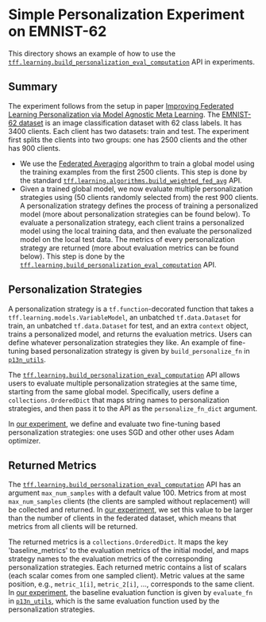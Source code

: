 # Simple Personalization Experiment on EMNIST-62

This directory shows an example of how to use the
[`tff.learning.build_personalization_eval_computation`](https://www.tensorflow.org/federated/api_docs/python/tff/learning/build_personalization_eval_computation)
API in experiments.

## Summary

The experiment follows from the setup in paper
[Improving Federated Learning Personalization via Model Agnostic Meta Learning](https://arxiv.org/abs/1909.12488).
The
[EMNIST-62 dataset](https://www.tensorflow.org/federated/api_docs/python/tff/simulation/datasets/emnist/load_data)
is an image classification dataset with 62 class labels. It has 3400 clients.
Each client has two datasets: train and test. The experiment first splits the
clients into two groups: one has 2500 clients and the other has 900 clients.

*   We use the [Federated Averaging](https://arxiv.org/abs/1602.05629) algorithm
    to train a global model using the training examples from the first 2500
    clients. This step is done by the standard
    [`tff.learning.algorithms.build_weighted_fed_avg`](https://www.tensorflow.org/federated/api_docs/python/tff/learning/algorithms/build_weighted_fed_avg)
    API.
*   Given a trained global model, we now evaluate multiple personalization
    strategies using (50 clients randomly selected from) the rest 900 clients. A
    personalization strategy defines the process of training a personalized
    model (more about personalization strategies can be found below). To
    evaluate a personalization strategy, each client trains a personalized model
    using the local training data, and then evaluate the personalized model on
    the local test data. The metrics of every personalization strategy are
    returned (more about evaluation metrics can be found below). This step is
    done by the
    [`tff.learning.build_personalization_eval_computation`](https://www.tensorflow.org/federated/api_docs/python/tff/learning/build_personalization_eval_computation)
    API.

## Personalization Strategies

A personalization strategy is a `tf.function`-decorated function that takes a
`tff.learning.models.VariableModel`, an unbatched `tf.data.Dataset` for train,
an unbatched `tf.data.Dataset` for test, and an extra `context` object, trains a
personalized model, and returns the evaluation metrics. Users can define
whatever personalization strategies they like. An example of fine-tuning based
personalization strategy is given by `build_personalize_fn` in
[`p13n_utils`](https://github.com/tensorflow/federated/blob/main/examples/personalization/p13n_utils.py).

The
[`tff.learning.build_personalization_eval_computation`](https://www.tensorflow.org/federated/api_docs/python/tff/learning/build_personalization_eval_computation)
API allows users to evaluate multiple personalization strategies at the same
time, starting from the same global model. Specifically, users define a
`collections.OrderedDict` that maps string names to personalization strategies,
and then pass it to the API as the `personalize_fn_dict` argument.

In
[our experiment](https://github.com/tensorflow/federated/blob/main/examples/personalization/emnist_p13n_main.py),
we define and evaluate two fine-tuning based personalization strategies: one
uses SGD and other other uses Adam optimizer.

## Returned Metrics

The
[`tff.learning.build_personalization_eval_computation`](https://www.tensorflow.org/federated/api_docs/python/tff/learning/build_personalization_eval_computation)
API has an argument `max_num_samples` with a default value 100. Metrics from at
most `max_num_samples` clients (the clients are sampled without replacement)
will be collected and returned. In
[our experiment](https://github.com/tensorflow/federated/blob/main/examples/personalization/emnist_p13n_main.py),
we set this value to be larger than the number of clients in the federated
dataset, which means that metrics from all clients will be returned.

The returned metrics is a `collections.OrderedDict`. It maps the key
'baseline_metrics' to the evaluation metrics of the initial model, and maps
strategy names to the evaluation metrics of the corresponding personalization
strategies. Each returned metric contains a list of scalars (each scalar comes
from one sampled client). Metric values at the same position, e.g.,
`metric_1[i]`, `metric_2[i]`, ..., corresponds to the same client. In
[our experiment](https://github.com/tensorflow/federated/blob/main/examples/personalization/emnist_p13n_main.py),
the baseline evaluation function is given by `evaluate_fn` in
[`p13n_utils`](https://github.com/tensorflow/federated/blob/main/examples/personalization/p13n_utils.py),
which is the same evaluation function used by the personalization strategies.
